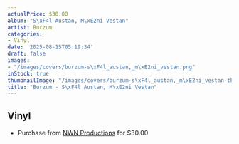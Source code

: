```yaml
---
actualPrice: $30.00
album: "S\xF4l Austan, M\xE2ni Vestan"
artist: Burzum
categories:
- Vinyl
date: '2025-08-15T05:19:34'
draft: false
images:
- "/images/covers/burzum-s\xF4l_austan,_m\xE2ni_vestan.png"
inStock: true
thumbnailImage: "/images/covers/burzum-s\xF4l_austan,_m\xE2ni_vestan-thumb.png"
title: "Burzum - S\xF4l Austan, M\xE2ni Vestan"
---
```


## Vinyl
* Purchase from [NWN Productions](http://shop.nwnprod.com/index.php?route=product/product&path=75&product_id=59284&sort=pd.name&order=ASC) for $30.00
